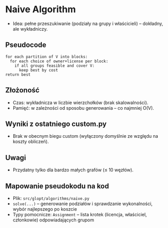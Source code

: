 # Naive Algorithm

- Idea: pełne przeszukiwanie (podziały na grupy i właścicieli) – dokładny, ale wykładniczy.

## Pseudocode
```
for each partition of V into blocks:
  for each choice of owner+license per block:
    if all groups feasible and cover V:
      keep best by cost
return best
```

## Złożoność
- Czas: wykładnicza w liczbie wierzchołków (brak skalowalności).
- Pamięć: w zależności od sposobu generowania – co najmniej O(V).

## Wyniki z ostatniego custom.py
- Brak w obecnym biegu custom (wyłączony domyślnie ze względu na koszty obliczeń).

## Uwagi
- Przydatny tylko dla bardzo małych grafów (≤ 10 węzłów).

## Mapowanie pseudokodu na kod
- Plik: `src/glopt/algorithms/naive.py`
- `solve(...)` – generowanie podziałów i sprawdzanie wykonalności, wybór najlepszego po koszcie
- Typy pomocnicze: `Assignment` – lista krotek (licencja, właściciel, członkowie) odpowiadających grupom
